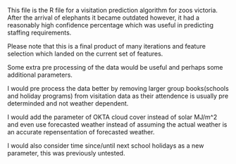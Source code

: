 This file is the R file for a visitation prediction algorithm for zoos victoria. After the arrival of elephants it became outdated however, it had a reasonably high confidence percentage which was useful in predicting staffing requirements. 

Please note that this is a final product of many iterations and feature selection which landed on the current set of features.

Some extra pre processing of the data would be useful and perhaps some additional parameters. 

I would pre process the data better by removing larger group books(schools and holiday programs) from visitation data as their attendence is usually pre determinded and not weather dependent.

I would add the parameter of OKTA cloud cover instead of solar MJ/m^2 and even use forecasted weather instead of assuming the actual weather is an accurate repensentation of forecasted weather. 

I would also consider time since/until next school holidays as a new parameter, this was previously untested.
